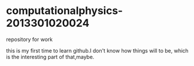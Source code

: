 # computationalphysics-2013301020024
repository for work

this is my first time to learn github.I don't know how things will to be, which is the interesting part of that,maybe.
